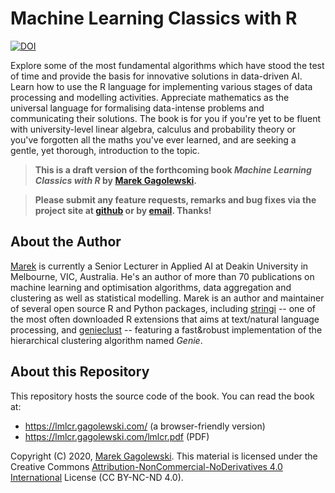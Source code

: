 # Machine Learning Classics with R

[![DOI](https://zenodo.org/badge/DOI/10.5281/zenodo.3820167.svg)](https://doi.org/10.5281/zenodo.3820167)

Explore some of the most fundamental algorithms which have stood the test of time and provide the basis for innovative solutions in data-driven AI. Learn how to use the R language for implementing various stages of data processing and modelling activities. Appreciate mathematics as the universal language for formalising data-intense problems and communicating their solutions. The book is for you if you're yet to be fluent with university-level linear algebra, calculus and probability theory or you've forgotten all the maths you've ever learned, and are seeking a gentle, yet thorough, introduction to the topic.

> **This is a draft version of the forthcoming book
*Machine Learning Classics with R*
by [Marek Gagolewski](https://www.gagolewski.com).**

> **Please submit any feature requests, remarks and bug fixes
via the project site at [github](https://github.com/gagolews/lmlcr/issues)
or by [email](https://www.gagolewski.com). Thanks!**


## About the Author

[Marek](https://www.gagolewski.com) is currently
a Senior Lecturer in Applied AI at Deakin University
in Melbourne, VIC, Australia.
He's an author of more than 70 publications on
machine learning and optimisation algorithms,
data aggregation and clustering as well as statistical modelling.
Marek is an author and maintainer of several open source R and Python packages,
including [stringi](https://stringi.gagolewski.com/) -- one of the most often downloaded
R extensions  that aims at text/natural language processing,
and [genieclust](https://genieclust.gagolewski.com/) -- featuring a fast&robust
implementation of the hierarchical clustering  algorithm named *Genie*.


## About this Repository

This repository hosts the source code of the book.
You can read the book at:

* https://lmlcr.gagolewski.com/ (a browser-friendly version)
* https://lmlcr.gagolewski.com/lmlcr.pdf (PDF)


Copyright (C) 2020, [Marek Gagolewski](https://www.gagolewski.com).
This material is licensed under the Creative Commons
[Attribution-NonCommercial-NoDerivatives 4.0 International](https://creativecommons.org/licenses/by-nc-nd/4.0/)
License (CC BY-NC-ND 4.0).
